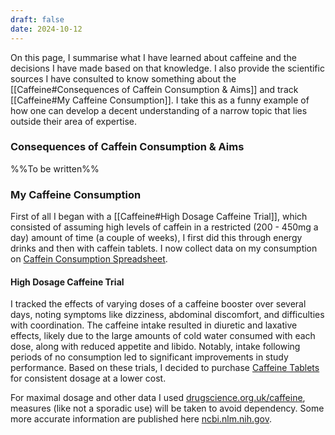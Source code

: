 ```yaml
---
draft: false
date: 2024-10-12
---
```

On this page, I summarise what I have learned about caffeine and the decisions I have made based on that knowledge. I also provide the scientific sources I have consulted to know something about the [[Caffeine#Consequences of Caffein Consumption & Aims]] and track [[Caffeine#My Caffeine Consumption]]. I take this as a funny example of how one can develop a decent understanding of a narrow topic that lies outside their area of expertise.
### Consequences of Caffein Consumption & Aims
%%To be written%%
### My Caffeine Consumption
First of all I began with a [[Caffeine#High Dosage Caffeine Trial]], which consisted of assuming high levels of caffein in a restricted (200 - 450mg a day) amount of time (a couple of weeks), I first did this through energy drinks and then with caffein tablets. I now collect data on my consumption on [Caffein Consumption Spreadsheet](https://docs.google.com/spreadsheets/d/1JjeQmaSQ5FWXel1xVDJaR3of-nR8I4p_tbFqMdc-jtc/edit?usp=sharing).
#### High Dosage Caffeine Trial
I tracked the effects of varying doses of a caffeine booster over several days, noting symptoms like dizziness, abdominal discomfort, and difficulties with coordination. The caffeine intake resulted in diuretic and laxative effects, likely due to the large amounts of cold water consumed with each dose, along with reduced appetite and libido. Notably, intake following periods of no consumption led to significant improvements in study performance. Based on these trials, I decided to purchase [Caffeine Tablets](https://www.amazon.de/Koffeintabletten-365x-laborgepr%C3%BCft-Koffein-Gehalt-unerw%C3%BCnschte/dp/B0CKY62W8L/ref=sr_1_7?crid=208PANQN05WC1&dib=eyJ2IjoiMSJ9.7W6hzJYHDp5WRkYNreMS9bmD4dsT3qg9zEcq2sXtNCmex7g3700L8uX5teRpSqmNIre_HaQdTkfcp3Vt3xgK0qHYgJor-giVfdVwdM8HRmpH_32vVNfbQTEF2YRdwL9fUxgjBICj3KvnwEVHcWsQtqdq5Zt_tbYq-G15MDWOacrfAD8mbSEJRHzCh7UIVL0B0DiJLYiuWe7fhtUdnixwSTFIiPeDUpnpNLGuOgFhYFCmd-e_OWcKBdOKNhy5xJhUb26Pr1JHIKuT-ampLaQ5ets19DNndDInb9BZ5GouTdg.hoJBNQITcl2UQRqxjss_dX6f5veszHQ2NPlHPFiAHeQ&dib_tag=se&keywords=koffeintabletten&qid=1720510550&sprefix=koffein%2Caps%2C101&sr=8-7&th=1) for consistent dosage at a lower cost.

For maximal dosage and other data I used [drugscience.org.uk/caffeine](https://www.drugscience.org.uk/caffeine), measures (like not a sporadic use) will be taken to avoid dependency. Some more accurate information are published here [ncbi.nlm.nih.gov](https://www.ncbi.nlm.nih.gov/books/NBK430685/?term=caffeine).